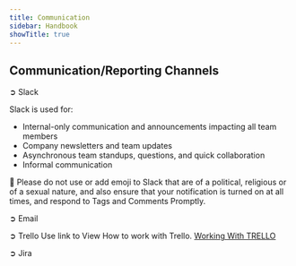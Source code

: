 ```yaml
---
title: Communication
sidebar: Handbook
showTitle: true
---
```



## Communication/Reporting Channels
➲ Slack

Slack is used for:
- Internal-only communication and announcements impacting all team members
- Company newsletters and team updates
- Asynchronous team standups, questions, and quick collaboration
- Informal communication

🔴 Please do not use or add emoji to Slack that are of a political, religious or of a sexual nature, and also ensure that your notification is turned on at all times, and respond to Tags and Comments Promptly.

➲ Email

➲ Trello 
Use link to View How to work with Trello. [Working With TRELLO](/handbook/company/process/trello)

➲ Jira

